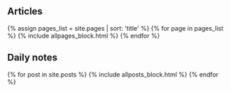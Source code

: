 <div>
    <h2>Articles</h2>
    {% assign pages_list = site.pages | sort: 'title' %}
    {% for page in pages_list %}
        {% include allpages_block.html %}
    {% endfor %}
</div>

<div>
    <h2>Daily notes</h2>
    {% for post in site.posts %}
        {% include allposts_block.html %}
    {% endfor %}
</div>
